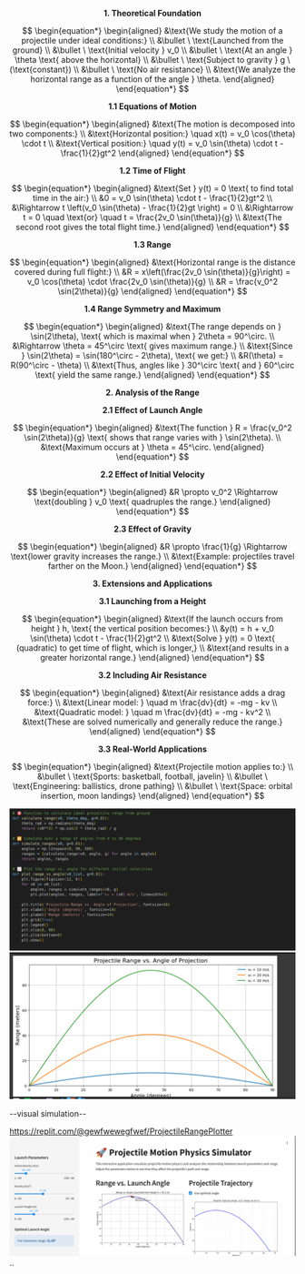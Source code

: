 $$
\textbf{1. Theoretical Foundation}
$$

$$
\begin{equation*}
\begin{aligned}
&\text{We study the motion of a projectile under ideal conditions:} \\
&\bullet \ \text{Launched from the ground} \\
&\bullet \ \text{Initial velocity } v_0 \\
&\bullet \ \text{At an angle } \theta \text{ above the horizontal} \\
&\bullet \ \text{Subject to gravity } g \ (\text{constant}) \\
&\bullet \ \text{No air resistance} \\
&\text{We analyze the horizontal range as a function of the angle } \theta.
\end{aligned}
\end{equation*}
$$

$$
\textbf{1.1 Equations of Motion}
$$

$$
\begin{equation*}
\begin{aligned}
&\text{The motion is decomposed into two components:} \\
&\text{Horizontal position:} \quad x(t) = v_0 \cos(\theta) \cdot t \\
&\text{Vertical position:} \quad y(t) = v_0 \sin(\theta) \cdot t - \frac{1}{2}gt^2
\end{aligned}
\end{equation*}
$$

$$
\textbf{1.2 Time of Flight}
$$

$$
\begin{equation*}
\begin{aligned}
&\text{Set } y(t) = 0 \text{ to find total time in the air:} \\
&0 = v_0 \sin(\theta) \cdot t - \frac{1}{2}gt^2 \\
&\Rightarrow t \left(v_0 \sin(\theta) - \frac{1}{2}gt \right) = 0 \\
&\Rightarrow t = 0 \quad \text{or} \quad t = \frac{2v_0 \sin(\theta)}{g} \\
&\text{The second root gives the total flight time.}
\end{aligned}
\end{equation*}
$$

$$
\textbf{1.3 Range}
$$

$$
\begin{equation*}
\begin{aligned}
&\text{Horizontal range is the distance covered during full flight:} \\
&R = x\left(\frac{2v_0 \sin(\theta)}{g}\right) = v_0 \cos(\theta) \cdot \frac{2v_0 \sin(\theta)}{g} \\
&R = \frac{v_0^2 \sin(2\theta)}{g}
\end{aligned}
\end{equation*}
$$

$$
\textbf{1.4 Range Symmetry and Maximum}
$$

$$
\begin{equation*}
\begin{aligned}
&\text{The range depends on } \sin(2\theta), \text{ which is maximal when } 2\theta = 90^\circ. \\
&\Rightarrow \theta = 45^\circ \text{ gives maximum range.} \\
&\text{Since } \sin(2\theta) = \sin(180^\circ - 2\theta), \text{ we get:} \\
&R(\theta) = R(90^\circ - \theta) \\
&\text{Thus, angles like } 30^\circ \text{ and } 60^\circ \text{ yield the same range.}
\end{aligned}
\end{equation*}
$$

$$
\textbf{2. Analysis of the Range}
$$

$$
\textbf{2.1 Effect of Launch Angle}
$$

$$
\begin{equation*}
\begin{aligned}
&\text{The function } R = \frac{v_0^2 \sin(2\theta)}{g} \text{ shows that range varies with } \sin(2\theta). \\
&\text{Maximum occurs at } \theta = 45^\circ.
\end{aligned}
\end{equation*}
$$

$$
\textbf{2.2 Effect of Initial Velocity}
$$

$$
\begin{equation*}
\begin{aligned}
&R \propto v_0^2 \Rightarrow \text{doubling } v_0 \text{ quadruples the range.}
\end{aligned}
\end{equation*}
$$

$$
\textbf{2.3 Effect of Gravity}
$$

$$
\begin{equation*}
\begin{aligned}
&R \propto \frac{1}{g} \Rightarrow \text{lower gravity increases the range.} \\
&\text{Example: projectiles travel farther on the Moon.}
\end{aligned}
\end{equation*}
$$

$$
\textbf{3. Extensions and Applications}
$$

$$
\textbf{3.1 Launching from a Height}
$$

$$
\begin{equation*}
\begin{aligned}
&\text{If the launch occurs from height } h, \text{ the vertical position becomes:} \\
&y(t) = h + v_0 \sin(\theta) \cdot t - \frac{1}{2}gt^2 \\
&\text{Solve } y(t) = 0 \text{ (quadratic) to get time of flight, which is longer,} \\
&\text{and results in a greater horizontal range.}
\end{aligned}
\end{equation*}
$$

$$
\textbf{3.2 Including Air Resistance}
$$

$$
\begin{equation*}
\begin{aligned}
&\text{Air resistance adds a drag force:} \\
&\text{Linear model: } \quad m \frac{dv}{dt} = -mg - kv \\
&\text{Quadratic model: } \quad m \frac{dv}{dt} = -mg - kv^2 \\
&\text{These are solved numerically and generally reduce the range.}
\end{aligned}
\end{equation*}
$$

$$
\textbf{3.3 Real-World Applications}
$$

$$
\begin{equation*}
\begin{aligned}
&\text{Projectile motion applies to:} \\
&\bullet \ \text{Sports: basketball, football, javelin} \\
&\bullet \ \text{Engineering: ballistics, drone pathing} \\
&\bullet \ \text{Space: orbital insertion, moon landings}
\end{aligned}
\end{equation*}
$$

![alt text](image.png)
![alt text](image-1.png)
 
 --visual simulation--

 
 https://replit.com/@gewfwewegfwef/ProjectileRangePlotter
 ![alt text](image-2.png) ..